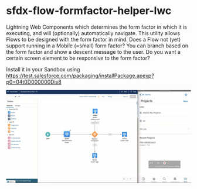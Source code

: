 # sfdx-flow-formfactor-helper-lwc
Lightning Web Components which determines the form factor in which it is executing, and will (optionally) automatically navigate. This utility allows Flows to be designed with the form factor in mind. Does a Flow not (yet) support running in a Mobile (=small) form factor? You can branch based on the form factor and show a descent message to the user. Do you want a certain screen element to be responsive to the form factor? 

Install it in your Sandbox using https://test.salesforce.com/packaging/installPackage.apexp?p0=04t0D000000Dis8

![](formfactorFlowHelper.gif)
